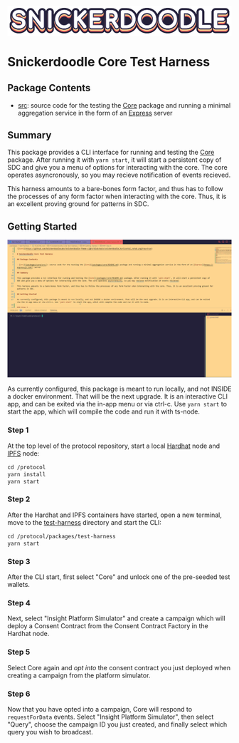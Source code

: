 ![Core](https://github.com/SnickerdoodleLabs/Snickerdoodle-Theme-Light/blob/main/snickerdoodle_horizontal_notab.png?raw=true)

# Snickerdoodle Core Test Harness

## Package Contents

- [src](/packages/core/src/): source code for the testing the [Core](/packages/core/README.md) package and running a minimal aggregation service in the form of an [Express](https://expressjs.com/) server

## Summary

This package provides a CLI interface for running and testing the [Core](/packages/core/README.md) package. After running it with `yarn start`, it will start a persistent copy of SDC and give you a menu of options for interacting with the core. The core operates asyncronously, so you may recieve notification of events recieved.

This harness amounts to a bare-bones form factor, and thus has to follow the processes of any form factor when interacting with the core. Thus, it is an excellent proving ground for patterns in SDC.

## Getting Started

![Test Harness Demo](/documentation/images/test-harness-demo.gif)

As currently configured, this package is meant to run locally, and not INSIDE a docker environment. That will be the next upgrade. It is an interactive CLI app, and can be exited via the in-app menu or via ctrl-c. Use `yarn start` to start the app, which will compile the code and run it with ts-node.

### Step 1

At the top level of the protocol repository, start a local [Hardhat](https://hardhat.org) node and [IPFS](https://ipfs.io) node:

```shell
cd /protocol
yarn install
yarn start
```

### Step 2

After the Hardhat and IPFS containers have started, open a new terminal, move to the [test-harness](/packages/test-harness/README.md) directory and start the CLI:

```shell
cd /protocol/packages/test-harness
yarn start
```

### Step 3

After the CLI start, first select "Core" and unlock one of the pre-seeded test wallets. 

### Step 4

Next, select "Insight Platform Simulator" and create a campaign which will deploy a Consent Contract from the Consent Contract Factory in the Hardhat node.

### Step 5

Select Core again and *opt into* the consent contract you just deployed when creating a campaign from the platform simulator.

### Step 6

Now that you have opted into a campaign, Core will respond to `requestForData` events. Select "Insight Platform Simulator", then select "Query", choose the campaign ID you 
just created, and finally select which query you wish to broadcast. 